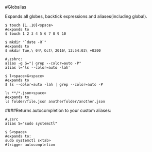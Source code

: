 #Globalias


Expands all globes, backtick expressions and aliases(including global).

```
$ touch {1..10}<space>
#expands to
$ touch 1 2 3 4 5 6 7 8 9 10

$ mkdir "`date -R`"
#expands to
$ mkdir Tue,\ 04\ Oct\ 2016\ 13:54:03\ +0300

#.zshrc:
alias -g G="| grep --color=auto -P"
alias l='ls --color=auto -lah'

$ l<space>G<space>
#expands to
$ ls --color=auto -lah | grep --color=auto -P

ls **/*.json<space>
#expands to
ls folder/file.json anotherfolder/another.json
```

####Returns autocompletion to your custom aliases:
```
#.zsrc
alias S="sudo systemctl"

$ S<space>
#expands to:
sudo systemctl s<tab>
#trigger autocompletion
```
